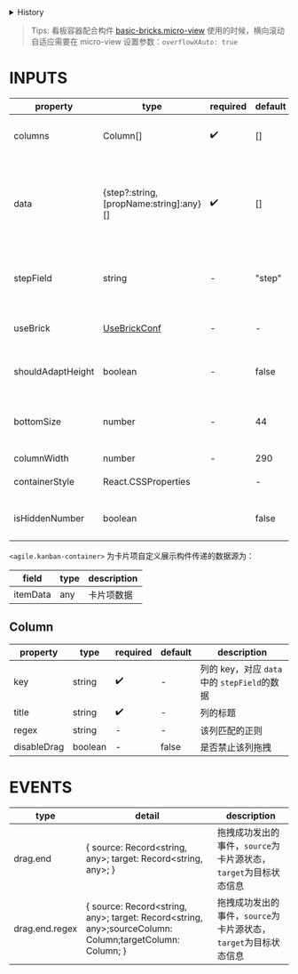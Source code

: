 [//]: # "business-bricks/agile/kanban-container.ts"

<details>
<summary>History</summary>

| Version | Change                            |
| ------- | --------------------------------- |
| 1.10.0  | 新增 `diabledDrag` 属性           |
| 1.1.0   | 新增属性 `columnWidth`            |
| 1.0.0   | 新增构件 `agile.kanban-container` |

</details>

> Tips: 看板容器配合构件 [basic-bricks.micro-view](developers/brick-book/brick/basic-bricks.micro-view) 使用的时候，横向滚动自适应需要在 micro-view 设置参数：`overflowXAuto: true`

# INPUTS

| property          | type                                                                                          | required | default | description                                                            |
| ----------------- | --------------------------------------------------------------------------------------------- | -------- | ------- | ---------------------------------------------------------------------- |
| columns           | Column[]                                                                                      | ✔️       | []      | 列数据，具体定义如下表                                                 |
| data              | {step?:string,[propName:string]:any}[]                                                        | ✔️       | []      | 数据，`step` 对应 `column` 中的 `key`，也可通过`stepField`设为其他字段 |
| stepField         | string                                                                                        | -        | "step"  | 与列中的 key 匹配的字段，默认为 step                                   |
| useBrick          | [UseBrickConf](http://docs.developers.easyops.cn/docs/api-reference/brick-types.usebrickconf) | -        | -       | 支持为每个卡片项自定义展示构件                                         |
| shouldAdaptHeight | boolean                                                                                       | -        | false   | 是否自适应高度为撑满浏览器窗口                                         |
| bottomSize        | number                                                                                        | -        | 44      | 容器底部距离浏览器窗口底部的大小                                       |
| columnWidth       | number                                                                                        | -        | 290     | 列宽度                                                                 |
| containerStyle    | React.CSSProperties                                                                           |          | -       | 自定义容器的样式                                                       |
| isHiddenNumber    | boolean                                                                                       |          | false   | 是否显示当前用到的卡片数量                                             |

`<agile.kanban-container>` 为卡片项自定义展示构件传递的数据源为：

| field    | type | description |
| -------- | ---- | ----------- |
| itemData | any  | 卡片项数据  |

## Column

| property    | type    | required | default | description                                  |
| ----------- | ------- | -------- | ------- | -------------------------------------------- |
| key         | string  | ✔️       | -       | 列的 key，对应 `data` 中的 `stepField`的数据 |
| title       | string  | ✔️       | -       | 列的标题                                     |
| regex       | string  | -        | -       | 该列匹配的正则                               |
| disableDrag | boolean | -        | false   | 是否禁止该列拖拽                             |

# EVENTS

| type           | detail                                                                                                  | description                                                      |
| -------------- | ------------------------------------------------------------------------------------------------------- | ---------------------------------------------------------------- |
| drag.end       | { source: Record<string, any>; target: Record<string, any>; }                                           | 拖拽成功发出的事件，`source`为卡片源状态，`target`为目标状态信息 |
| drag.end.regex | { source: Record<string, any>; target: Record<string, any>;sourceColumn: Column;targetColumn: Column; } | 拖拽成功发出的事件，`source`为卡片源状态，`target`为目标状态信息 |
